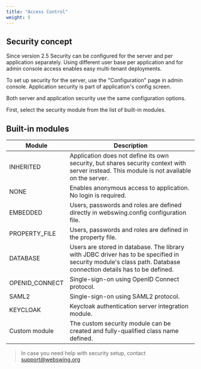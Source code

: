 ```yaml
---
title: "Access Control"
weight: 5
---
```


## Security concept

Since version 2.5 Security can be configured for the server and per application separately.
Using different user base per application and for admin console access enables
easy multi-tenant deployments. 
 
To set up security for the server, use the "Configuration" page in admin console. 
Application security is part of application's config screen. 

Both server and application security use the same configuration options.

First, select the security module from the list of built-in modules. 

## Built-in modules 

| Module | Description |
| ------------- | ------------- |
| INHERITED | Application does not define its own security, but shares security context with server instead. This module is not available on the server.  |
| NONE | Enables anonymous access to application. No login is required. |
| EMBEDDED | Users, passwords and roles are defined directly in webswing.config configuration file.|
| PROPERTY_FILE | Users, passwords and roles are defined in the property file.|
| DATABASE | Users are stored in database. The library with JDBC driver has to be specified in security module's class path. Database connection details has to be defined.|
| OPENID_CONNECT | Single-sign-on using OpenID Connect protocol. |
| SAML2 | Single-sign-on using SAML2 protocol. |
| KEYCLOAK | Keycloak authentication server integration module. |
| Custom module | The custom security module can be created and fully-qualified class name defined.|


>In case you need help with security setup, contact support@webswing.org